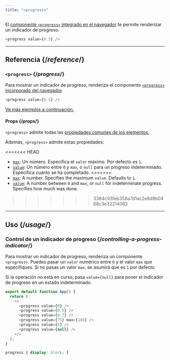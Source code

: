 ```yaml
---
title: "<progress>"
---
```


<Intro>

El [componente `<progress>` integrado en el navegador](https://developer.mozilla.org/en-US/docs/Web/HTML/Element/progress) te permite renderizar un indicador de progreso.

```js
<progress value={0.5} />
```

</Intro>

<InlineToc />

---

## Referencia {/*reference*/}

### `<progress>` {/*progress*/}

Para mostrar un indicador de progreso, renderiza el componente [`<progress>` incorporado del navegador](https://developer.mozilla.org/en-US/docs/Web/HTML/Element/progress).

```js
<progress value={0.5} />
```

[Ve más ejemplos a continuación.](#usage)

#### Props {/*props*/}

`<progress>` admite todas las [propiedades comunes de los elementos.](/reference/react-dom/components/common#props)

Además, `<progress>` admite estas propiedades:

<<<<<<< HEAD
* [`max`](https://developer.mozilla.org/en-US/docs/Web/HTML/Element/progress#attr-max): Un número. Especifica el `valor` máximo. Por defecto es `1`.
* [`value`](https://developer.mozilla.org/en-US/docs/Web/HTML/Element/progress#attr-value): Un número entre `0` y `max`, o `null` para un progreso indeterminado. Especifica cuánto se ha completado.
=======
* [`max`](https://developer.mozilla.org/en-US/docs/Web/HTML/Element/progress#attr-max): A number. Specifies the maximum `value`. Defaults to `1`.
* [`value`](https://developer.mozilla.org/en-US/docs/Web/HTML/Element/progress#attr-value): A number between `0` and `max`, or `null` for indeterminate progress. Specifies how much was done.
>>>>>>> 3364c93feb358a7d1ac2e8d8b0468c3e32214062

---

## Uso {/*usage*/}

### Control de un indicador de progreso {/*controlling-a-progress-indicator*/}

Para mostrar un indicador de progreso, renderiza un componente `<progress>`. Puedes pasar un `valor` numérico entre `0` y el valor `max` que especifiques. Si no pasas un valor `max`, se asumirá que es `1` por defecto.

Si la operación no está en curso, pasa `value={null}` para poner el indicador de progreso en un estado indeterminado.

<Sandpack>

```js
export default function App() {
  return (
    <>
      <progress value={0} />
      <progress value={0.5} />
      <progress value={0.7} />
      <progress value={75} max={100} />
      <progress value={1} />
      <progress value={null} />
    </>
  );
}
```

```css
progress { display: block; }
```

</Sandpack>
